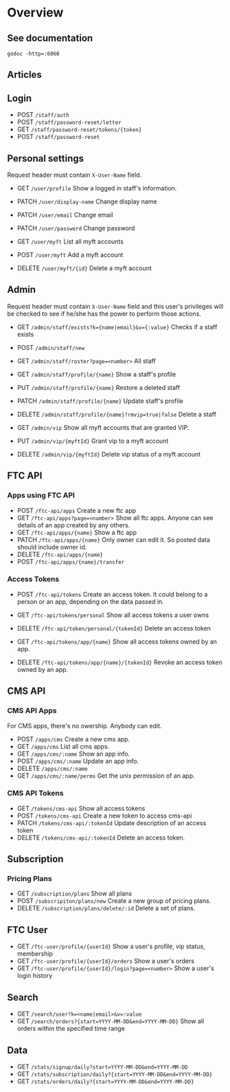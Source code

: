 # Overview

## See documentation

`godoc -http=:6060`

## Articles

## Login

* POST `/staff/auth`
* POST `/staff/password-reset/letter`
* GET `/staff/password-reset/tokens/{token}`
* POST `/staff/password-reset`

## Personal settings

Request header must contain `X-User-Name` field.

* GET `/user/profile` Show a logged in staff's information.
* PATCH `/user/display-name` Change display name
* PATCH `/user/email` Change email
* PATCH `/user/password` Change password

* GET `/user/myft` List all myft accounts
* POST `/user/myft` Add a myft account
* DELETE `/user/myft/{id}` Delete a myft account

## Admin

Request header must contain `X-User-Name` field and this user's privileges will be checked to see if he/she has the power to perform those actions.

* GET `/admin/staff/exists?k={name|email}&v={:value}` Checks if a staff exists
* POST `/admin/staff/new`
* GET `/admin/staff/roster?page=<number>` All staff

* GET `/admin/staff/profile/{name}` Show a staff's profile
* PUT `/admin/staff/profile/{name}` Restore a deleted staff
* PATCH `/admin/staff/profile/{name}` Update staff's profile
* DELETE `/admin/staff/profile/{name}?rmvip=true|false` Delete a staff

* GET `/admin/vip` Show all myft accounts that are granted VIP.
* PUT `/admin/vip/{myftId}` Grant vip to a myft account
* DELETE `/admin/vip/{myftId}` Delete vip status of a myft account

## FTC API 

### Apps using FTC API

* POST `/ftc-api/apps` Create a new ftc app
* GET `/ftc-api/apps?page=<number>` Show all ftc apps. Anyone can see details of an app created by any others.
* GET `/ftc-api/apps/{name}` Show a ftc app
* PATCH `/ftc-api/apps/{name}` Only owner can edit it. So posted data should include owner id.
* DELETE `/ftc-api/apps/{name}`
* POST `/ftc-api/apps/{name}/transfer`

### Access Tokens
* POST `/ftc-api/tokens` Create an access token. It could belong to a person or an app, depending on the data passed in.

* GET `/ftc-api/tokens/personal` Show all access tokens a user owns

* DELETE `/ftc-api/token/personal/{tokenId}` Delete an access token

* GET `/ftc-api/tokens/app/{name}` Show all access tokens owned by an app.

* DELETE `/ftc-api/tokens/app/{name}/{tokenId}` Revoke an access token owned by an app.

## CMS API

### CMS API Apps
For CMS apps, there's no owership. Anybody can edit.

* POST `/apps/cms` Create a new cms app.
* GET `/apps/cms` List all cms apps.
* GET `/apps/cms/:name` Show an app info.
* POST `/apps/cms/:name` Update an app info.
* DELETE `/apps/cms/:name`
* GET `/apps/cms/:name/perms` Get the unix permission of an app.

### CMS API Tokens
* GET `/tokens/cms-api` Show all access tokens
* POST `/tokens/cms-api` Create a new token to access cms-api
* PATCH `/tokens/cms-api/:tokenId` Update description of an access token
* DELETE `/tokens/cms-api/:tokenId` Delete an access token.

## Subscription

### Pricing Plans

* GET `/subscription/plans` Show all plans
* POST `/subscripiton/plans/new` Create a new group of pricing plans.  
* DELETE `/subscription/plans/delete/:id` Delete a set of plans.

## FTC User

* GET `/ftc-user/profile/{userId}` Show a user's profile, vip status, membership
* GET `/ftc-user/profile/{userId}/orders` Show a user's orders
* GET `/ftc-user/profile/{userId}/login?page=<number>` Show a user's login history

## Search

* GET `/search/user?k=<name|email>&v=:value`
* GET `/search/orders?{start=YYYY-MM-DD&end=YYYY-MM-DD}` Show all orders within the specified time range

## Data

* GET `/stats/signup/daily?start=YYYY-MM-DD&end=YYYY-MM-DD`
* GET `/stats/subscription/daily?{start=YYYY-MM-DD&end=YYYY-MM-DD}`
* GET `/stats/orders/daily?{start=YYYY-MM-DD&end=YYYY-MM-DD}`